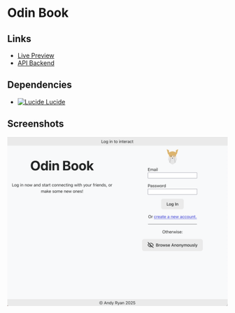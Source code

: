 # Odin Book

## Links
- [Live Preview](https://odin-book-frontend-8xo.pages.dev/)
- [API Backend](https://github.com/aRav3n/odin_book_backend)

## Dependencies
- [![Lucide](https://lucide.dev/logo.light.svg) Lucide](https://lucide.dev/)

## Screenshots
![Screenshot of the website](./public/screenshot.png)